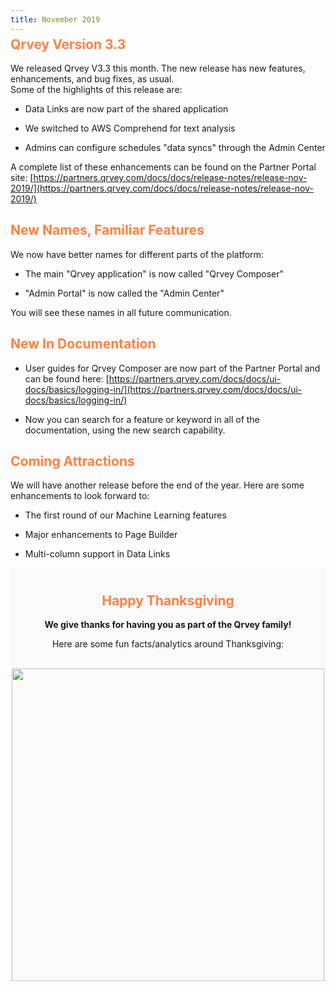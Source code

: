 ```yaml
---
title: November 2019
---
```


<h2 style="color:#FF8143; margin-top: -10px;"> Qrvey Version 3.3 </h2>

We released Qrvey V3.3 this month. The new release has new features, enhancements, and bug fixes, as usual. <br>
Some of the highlights of this release are:

* Data Links are now part of the shared application

* We switched to AWS Comprehend for text analysis

* Admins can configure schedules "data syncs" through the Admin Center

<!--truncate-->

A complete list of these enhancements can be found on the Partner Portal site:
[https://partners.qrvey.com/docs/docs/release-notes/release-nov-2019/](https://partners.qrvey.com/docs/docs/release-notes/release-nov-2019/)

<h2 style="color:#FF8143"> New Names, Familiar Features </h2>

We now have better names for different parts of the platform:

* The main "Qrvey application" is now called "Qrvey Composer"

* "Admin Portal" is now called the "Admin Center"

You will see these names in all future communication.

<h2 style="color:#FF8143">  New In Documentation </h2>

* User guides for Qrvey Composer are now part of the Partner Portal and can be found here: [https://partners.qrvey.com/docs/docs/ui-docs/basics/logging-in/](https://partners.qrvey.com/docs/docs/ui-docs/basics/logging-in/)

* Now you can search for a feature or keyword in all of the documentation, using the new search capability.

<h2 style="color:#FF8143"> Coming Attractions </h2>

We will have another release before the end of the year. Here are some enhancements to look forward to:

* The first round of our Machine Learning features

* Major enhancements to Page Builder

* Multi-column support in Data Links

<div style="background:#FAFAFA; padding-top:10px;">
    <h2 style="text-align:center; color:#FF8143">
    Happy Thanksgiving
    </h2>
    <p style="text-align:center">
    <strong> We give thanks for having you as part of the Qrvey family! </strong>
    <p>
    <p style="text-align:center">
    Here are some fun facts/analytics around Thanksgiving:
    <p>
    <br>
    <img src="https://s3.amazonaws.com/cdn.qrvey.com/documentation_assets/blog/infographic.png" style="margin:auto; display:block;" width="500" />
<div>
